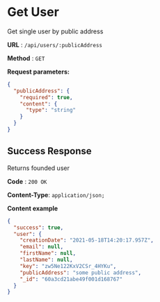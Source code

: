 # Get User

Get single user by public address

**URL** : `/api/users/:publicAddress`

**Method** : `GET`

**Request parameters:**

```json
{
  "publicAddress": {
    "required": true,
    "content": {
      "type": "string"
    }
  }
}
```

## Success Response

Returns founded user

**Code** : `200 OK`

**Content-Type**: `application/json;`

**Content example**

```json
{
  "success": true,
  "user": {
    "creationDate": "2021-05-18T14:20:17.957Z",
    "email": null,
    "firstName": null,
    "lastName": null,
    "key": "zw5Ne122KxV2CSr_4HYKu",
    "publicAddress": "some public address",
    "_id": "60a3cd21abe49f001d168767"
  }
}
```
